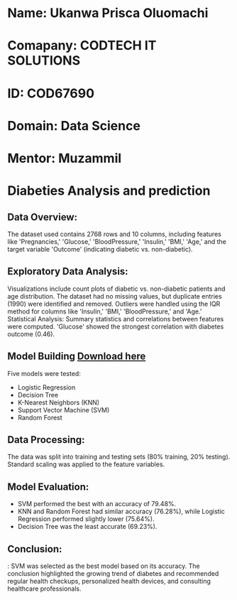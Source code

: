 
# Name: Ukanwa Prisca Oluomachi
# Comapany: CODTECH IT SOLUTIONS
# ID: COD67690
# Domain: Data Science
# Mentor: Muzammil


# Diabeties Analysis and prediction

## Data Overview: 
The dataset used contains 2768 rows and 10 columns, including features like 'Pregnancies,' 'Glucose,' 'BloodPressure,' 
'Insulin,' 'BMI,' 'Age,' and the target variable 'Outcome' (indicating diabetic vs. non-diabetic).

## Exploratory Data Analysis:
Visualizations include count plots of diabetic vs. non-diabetic patients and age distribution.
The dataset had no missing values, but duplicate entries (1990) were identified and removed.
Outliers were handled using the IQR method for columns like 'Insulin,' 'BMI,' 'BloodPressure,' and 'Age.'
Statistical Analysis: Summary statistics and correlations between features were computed. 'Glucose' showed the strongest correlation with diabetes outcome (0.46).

## Model Building [Download here](diabetes-1.pdf)
Five models were tested:
- Logistic Regression
- Decision Tree
- K-Nearest Neighbors (KNN)
- Support Vector Machine (SVM)
- Random Forest
  
## Data Processing:
The data was split into training and testing sets (80% training, 20% testing).
Standard scaling was applied to the feature variables.

## Model Evaluation:
- SVM performed the best with an accuracy of 79.48%.
- KNN and Random Forest had similar accuracy (76.28%), while Logistic Regression performed slightly lower (75.64%).
- Decision Tree was the least accurate (69.23%).
  
## Conclusion:
:[](https://github.com/Pritex32/CODTECH-TASK1/blob/main/diabetic.jpg)
SVM was selected as the best model based on its accuracy.
The conclusion highlighted the growing trend of diabetes and recommended regular health checkups, personalized health devices, and consulting healthcare professionals.

